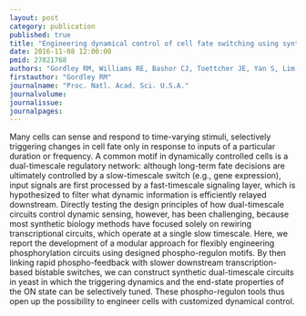 ```yaml
---
layout: post
category: publication
published: true
title: "Engineering dynamical control of cell fate switching using synthetic phospho-regulons."
date: 2016-11-08 12:00:00
pmid: 27821768
authors: "Gordley RM, Williams RE, Bashor CJ, Toettcher JE, Yan S, Lim WA"
firstauthor: "Gordley RM"
journalname: "Proc. Natl. Acad. Sci. U.S.A."
journalvolume: 
journalissue: 
journalpages: 
---
```


Many cells can sense and respond to time-varying stimuli, selectively triggering changes in cell fate only in response to inputs of a particular duration or frequency. A common motif in dynamically controlled cells is a dual-timescale regulatory network: although long-term fate decisions are ultimately controlled by a slow-timescale switch (e.g., gene expression), input signals are first processed by a fast-timescale signaling layer, which is hypothesized to filter what dynamic information is efficiently relayed downstream. Directly testing the design principles of how dual-timescale circuits control dynamic sensing, however, has been challenging, because most synthetic biology methods have focused solely on rewiring transcriptional circuits, which operate at a single slow timescale. Here, we report the development of a modular approach for flexibly engineering phosphorylation circuits using designed phospho-regulon motifs. By then linking rapid phospho-feedback with slower downstream transcription-based bistable switches, we can construct synthetic dual-timescale circuits in yeast in which the triggering dynamics and the end-state properties of the ON state can be selectively tuned. These phospho-regulon tools thus open up the possibility to engineer cells with customized dynamical control.

